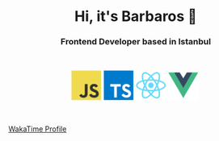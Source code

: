 <h1 align="center"> Hi, it's Barbaros 👋 </h1>
<h3 align="center"> Frontend Developer based in Istanbul</h3>
<br />

<p align="center">
<img src="https://raw.githubusercontent.com/devicons/devicon/master/icons/javascript/javascript-original.svg" alt="JavaScript" width="60" height="60" />&nbsp;<img src="https://raw.githubusercontent.com/devicons/devicon/master/icons/typescript/typescript-original.svg" alt="TypeScript" width="60" height="60" />&nbsp;<img src="https://raw.githubusercontent.com/devicons/devicon/master/icons/react/react-original.svg" alt="React" width="60" height="60"/>&nbsp;<img src="https://raw.githubusercontent.com/devicons/devicon/master/icons/vuejs/vuejs-original.svg" alt="Vue" width="60" height="60"/>&nbsp;
</p>

<br />

[WakaTime Profile](https://www.wakatime.com/barbarosaffan)
